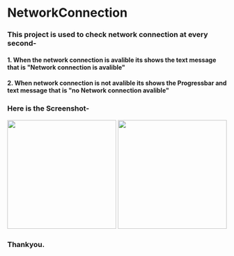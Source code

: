 # NetworkConnection

### This project is used to check network connection at every second- 

####   1. When the network connection is avalible its shows the text message that is "Network connection is avalible"
   
#### 2. When network connection is not avalible its shows the Progressbar and text message that is "no Network connection avalible"
   
   ### Here is the Screenshot-
   <img src="https://user-images.githubusercontent.com/29863779/27833191-5440aec4-60ef-11e7-8a6a-e30983e3ec18.jpg" width="250">    <img src="https://user-images.githubusercontent.com/29863779/27833207-619845e6-60ef-11e7-9769-4fea5ba5fb3c.jpg" width="250"> 
   
### Thankyou.
